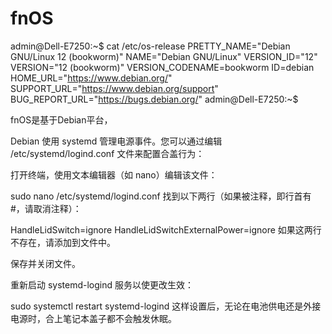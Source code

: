 # fnOS

admin@Dell-E7250:~$ cat /etc/os-release
PRETTY_NAME="Debian GNU/Linux 12 (bookworm)"
NAME="Debian GNU/Linux"
VERSION_ID="12"
VERSION="12 (bookworm)"
VERSION_CODENAME=bookworm
ID=debian
HOME_URL="https://www.debian.org/"
SUPPORT_URL="https://www.debian.org/support"
BUG_REPORT_URL="https://bugs.debian.org/"
admin@Dell-E7250:~$

fnOS是基于Debian平台，

Debian 使用 systemd 管理电源事件。​您可以通过编辑 /etc/systemd/logind.conf 文件来配置合盖行为：​

打开终端，使用文本编辑器（如 nano）编辑该文件：


sudo nano /etc/systemd/logind.conf
找到以下两行（如果被注释，即行首有 #，请取消注释）：​

HandleLidSwitch=ignore
HandleLidSwitchExternalPower=ignore
如果这两行不存在，请添加到文件中。

保存并关闭文件。

重新启动 systemd-logind 服务以使更改生效：

sudo systemctl restart systemd-logind
这样设置后，无论在电池供电还是外接电源时，合上笔记本盖子都不会触发休眠。​
